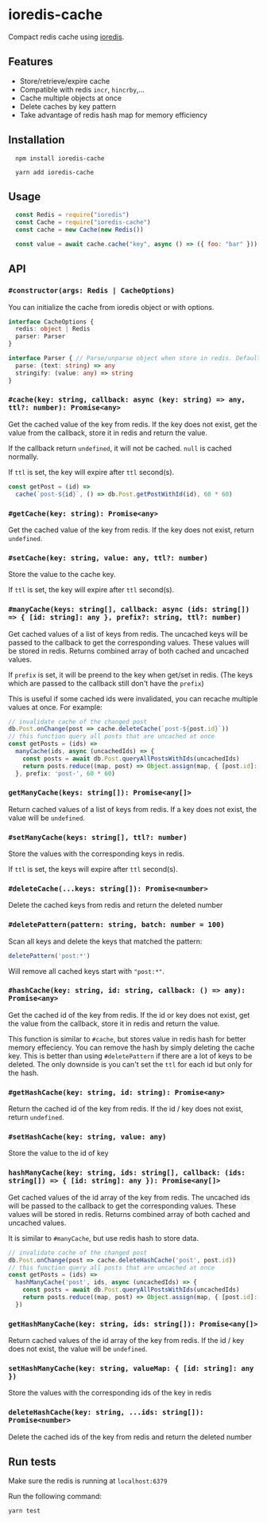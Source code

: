 # ioredis-cache

Compact redis cache using [ioredis](https://github.com/luin/ioredis).

## Features

- Store/retrieve/expire cache
- Compatible with redis `incr`, `hincrby`,...
- Cache multiple objects at once
- Delete caches by key pattern
- Take advantage of redis hash map for memory efficiency

## Installation

```
  npm install ioredis-cache
```

```
  yarn add ioredis-cache
```

## Usage

```javascript
  const Redis = require("ioredis")
  const Cache = require("ioredis-cache")
  const cache = new Cache(new Redis())

  const value = await cache.cache("key", async () => ({ foo: "bar" }))
```

## API

### `#constructor(args: Redis | CacheOptions)`

You can initialize the cache from ioredis object or with options.

```typescript
interface CacheOptions {
  redis: object | Redis
  parser: Parser
}

interface Parser { // Parse/unparse object when store in redis. Default is JSON
  parse: (text: string) => any
  stringify: (value: any) => string
}
```

### `#cache(key: string, callback: async (key: string) => any, ttl?: number): Promise<any>`

Get the cached value of the key from redis. If the key does not exist, get the value from the callback, store it in redis and return the value.

If the callback return `undefined`, it will not be cached. `null` is cached normally.

If `ttl` is set, the key will expire after `ttl` second(s).

```javascript
const getPost = (id) =>
  cache(`post-${id}`, () => db.Post.getPostWithId(id), 60 * 60)
```

### `#getCache(key: string): Promise<any>`

Get the cached value of the key from redis. If the key does not exist, return `undefined`.

### `#setCache(key: string, value: any, ttl?: number)`

Store the value to the cache key.

If `ttl` is set, the key will expire after `ttl` second(s).

### `#manyCache(keys: string[], callback: async (ids: string[]) => { [id: string]: any }, prefix?: string, ttl?: number)`

Get cached values of a list of keys from redis. The uncached keys will be passed to the callback to get the corresponding values. These values will be stored in redis. Returns combined array of both cached and uncached values.

If `prefix` is set, it will be preend to the key when get/set in redis. (The keys which are passed to the callback still don't have the `prefix`)

This is useful if some cached ids were invalidated, you can recache multiple values at once. For example:

```javascript
// invalidate cache of the changed post
db.Post.onChange(post => cache.deleteCache(`post-${post.id}`))
// this function query all posts that are uncached at once
const getPosts = (ids) =>
  manyCache(ids, async (uncachedIds) => {
    const posts = await db.Post.queryAllPostsWithIds(uncachedIds)
    return posts.reduce((map, post) => Object.assign(map, { [post.id]: post }), {})
  }, prefix: 'post-', 60 * 60)
```

### `getManyCache(keys: string[]): Promise<any[]>`

Return cached values of a list of keys from redis. If a key does not exist, the value will be `undefined`.

### `#setManyCache(keys: string[], ttl?: number)`

Store the values with the corresponding keys in redis.

If `ttl` is set, the keys will expire after `ttl` second(s).

### `#deleteCache(...keys: string[]): Promise<number>`

Delete the cached keys from redis and return the deleted number

### `#deletePattern(pattern: string, batch: number = 100)`

Scan all keys and delete the keys that matched the pattern:

```javascript
deletePattern('post:*')
```
Will remove all cached keys start with `"post:*"`.

### `#hashCache(key: string, id: string, callback: () => any): Promise<any>`

Get the cached id of the key from redis. If the id or key does not exist, get the value from the callback, store it in redis and return the value.

This function is similar to `#cache`, but stores value in redis hash for better memory effeciency. You can remove the hash by simply deleting the cache key. This is better than using `#deletePattern` if there are a lot of keys to be deleted. The only downside is you can't set the `ttl` for each id but only for the hash.

### `#getHashCache(key: string, id: string): Promise<any>`

Return the cached id of the key from redis. If the id / key does not exist, return `undefined`.

### `#setHashCache(key: string, value: any)`

Store the value to the id of key

### `hashManyCache(key: string, ids: string[], callback: (ids: string[]) => { [id: string]: any }): Promise<any[]>`

Get cached values of the id array of the key from redis. The uncached ids will be passed to the callback to get the corresponding values. These values will be stored in redis. Returns combined array of both cached and uncached values.

It is similar to `#manyCache`, but use redis hash to store data.

```javascript
// invalidate cache of the changed post
db.Post.onChange(post => cache.deleteHashCache('post', post.id))
// this function query all posts that are uncached at once
const getPosts = (ids) =>
  hashManyCache('post', ids, async (uncachedIds) => {
    const posts = await db.Post.queryAllPostsWithIds(uncachedIds)
    return posts.reduce((map, post) => Object.assign(map, { [post.id]: post }), {})
  })
```

### `getHashManyCache(key: string, ids: string[]): Promise<any[]>`

Return cached values of the id array of the key from redis. If the id / key does not exist, the value will be `undefined`.

### `setHashManyCache(key: string, valueMap: { [id: string]: any })`

Store the values with the corresponding ids of the key in redis

### `deleteHashCache(key: string, ...ids: string[]): Promise<number>`

Delete the cached ids of the key from redis and return the deleted number

## Run tests

Make sure the redis is running at `localhost:6379`

Run the following command:

```
yarn test
```
